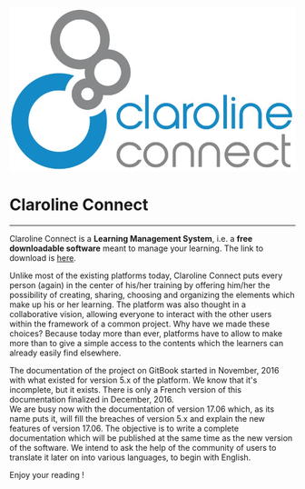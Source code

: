 ![](images/Logo_Claroline.png)

# Claroline Connect

---

Claroline Connect is a **Learning Management System**, i.e. a **free downloadable software** meant to manage your learning. The link to download is [here](http://www.claroline.net/type/download).

Unlike most of the existing platforms today, Claroline Connect puts every person \(again\) in the center of his/her training by offering him/her the possibility of creating, sharing, choosing and organizing the elements which make up his or her learning. The platform was also thought in a collaborative vision, allowing everyone to interact with the other users within the framework of a common project. Why have we made these choices? Because today more than ever, platforms have to allow to make more than to give a simple access to the contents which the learners can already easily find elsewhere.

The documentation of the project on GitBook started in November, 2016 with what existed for version 5.x of the platform. We know that it's incomplete, but it exists. There is only a French version of this documentation finalized in December, 2016.  
We are busy now with the documentation of version 17.06 which, as its name puts it, will fill the breaches of version 5.x and explain the new features of version 17.06. The objective is to write a complete documentation which will be published at the same time as the new version of the software. We intend to ask the help of the community of users to translate it later on into various languages, to begin with English.

Enjoy your reading !

